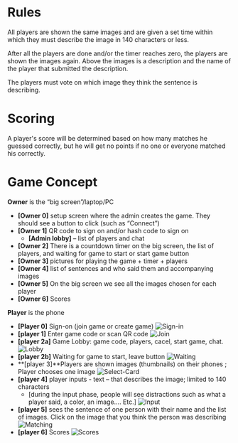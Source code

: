 # Rules #

All players are shown the same images and are given a set time within which they must describe the image in 140 characters or less. 

After all the players are done and/or the timer reaches zero, the players are shown the images again. Above the images is a description and the name of the player that submitted the description. 

The players must vote on which image they think the sentence is describing. 

# Scoring #
A player's score will be determined based on how many matches he guessed correctly, but he will get no points if no one or everyone matched his correctly.

# Game Concept #
**Owner** is the “big screen”/laptop/PC


- **[Owner 0]** setup screen where the admin creates the game. They should see a button to click (such as “Connect”)
- **[Owner 1]** QR code to sign on and/or hash code to sign on
  - **[Admin lobby]** – list of players and chat
- **[Owner 2]** There is a countdown timer on the big screen, the list of players, and waiting for game to start or start game button
- **[Owner 3]** pictures for playing the game + timer + players
- **[Owner 4]** list of sentences and who said them and accompanying images
- **[Owner 5]** On the big screen we see all the images chosen for each player
- **[Owner 6]** Scores

**Player** is the phone

- **[Player 0]** Sign-on (join game or create game)
![Sign-in](./mockups/player/0_Home.png?raw=true)
- **[player 1]** Enter game code or scan QR code
![Join](./mockups/player/1_join_game.png?raw=true)
- **[player 2a]** Game Lobby: game code, players, cacel, start game, chat.
![Lobby](./mockups/player/2a_game_lobby.png?raw=true)
- **[player 2b]** Waiting for game to start, leave button
![Waiting](./mockups/player/2b_waiting_screen.png?raw=true)
- **[player 3]**Players are shown images (thumbnails) on their phones ; Player chooses one image
![Select-Card](./mockups/player/3_card_selection.png?raw=true)
- **[player 4]** player inputs - text – that describes the image;          limited to 140 characters
   - [during the input phase, people will see distractions such as what a player said, a color, an image…. Etc.]
   ![Input](./mockups/player/4_player_input.png?raw=true)
- **[player 5]** sees the sentence of one person with their name and the list of images. Click on the image that you think the person was describing
![Matching](./mockups/player/5_matching_phase.png?raw=true)
- **[player 6]** Scores ![Scores](./mockups/player/6_Scores.png?raw=true)


